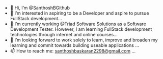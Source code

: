- 👋 Hi, I’m @SanthoshBGithub
- 👀 I’m interested in aspiring to be a Developer and aspire to pursue FullStack development...
- 🌱 I’m currently working @Triad Software Solutions as a Software Development Tester. However, I am learning FullStack development technologies through internet and online courses...
- 💞️ I’m looking forward to work solely to learn, improve and broaden my learning and commit towards building useable applications ...
- 📫 How to reach me: santhoshbaskaran2298@gmail.com ...

<!---
SanthoshBGithub/SanthoshBGithub is a ✨ special ✨ repository because its `README.md` (this file) appears on your GitHub profile.
You can click the Preview link to take a look at your changes.
--->
